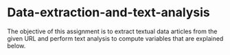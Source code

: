 # Data-extraction-and-text-analysis
The objective of this assignment is to extract textual data articles from the given URL and perform text analysis to compute variables that are explained below. 
